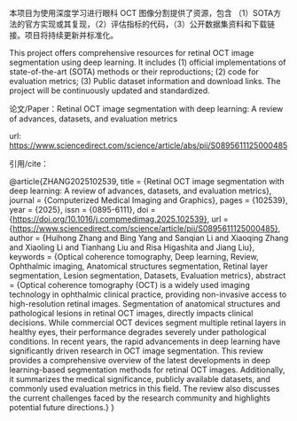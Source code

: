 

本项目为使用深度学习进行眼科 OCT 图像分割提供了资源，包含 （1）SOTA方法的官方实现或其复现，（2）评估指标的代码，（3）公开数据集资料和下载链接。项目将持续更新并标准化。

This project offers comprehensive resources for retinal OCT image segmentation using deep learning. It includes (1) official implementations of state-of-the-art (SOTA) methods or their reproductions; (2) code for evaluation metrics; (3) Public dataset information and download links. The project will be continuously updated and standardized.

论文/Paper：Retinal OCT image segmentation with deep learning: A review of advances, datasets, and evaluation metrics

url: https://www.sciencedirect.com/science/article/abs/pii/S0895611125000485

引用/cite：

@article{ZHANG2025102539,
title = {Retinal OCT image segmentation with deep learning: A review of advances, datasets, and evaluation metrics},
journal = {Computerized Medical Imaging and Graphics},
pages = {102539},
year = {2025},
issn = {0895-6111},
doi = {https://doi.org/10.1016/j.compmedimag.2025.102539},
url = {https://www.sciencedirect.com/science/article/pii/S0895611125000485},
author = {Huihong Zhang and Bing Yang and Sanqian Li and Xiaoqing Zhang and Xiaoling Li and Tianhang Liu and Risa Higashita and Jiang Liu},
keywords = {Optical coherence tomography, Deep learning, Review, Ophthalmic imaging, Anatomical structures segmentation, Retinal layer segmentation, Lesion segmentation, Datasets, Evaluation metrics},
abstract = {Optical coherence tomography (OCT) is a widely used imaging technology in ophthalmic clinical practice, providing non-invasive access to high-resolution retinal images. Segmentation of anatomical structures and pathological lesions in retinal OCT images, directly impacts clinical decisions. While commercial OCT devices segment multiple retinal layers in healthy eyes, their performance degrades severely under pathological conditions. In recent years, the rapid advancements in deep learning have significantly driven research in OCT image segmentation. This review provides a comprehensive overview of the latest developments in deep learning-based segmentation methods for retinal OCT images. Additionally, it summarizes the medical significance, publicly available datasets, and commonly used evaluation metrics in this field. The review also discusses the current challenges faced by the research community and highlights potential future directions.}
}
